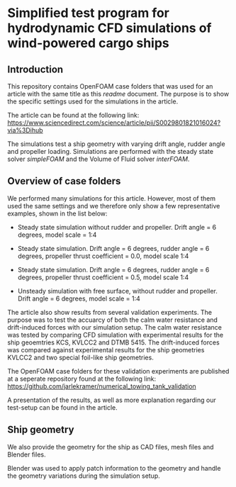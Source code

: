 # Simplified test program for hydrodynamic CFD simulations of wind-powered cargo ships

## Introduction
This repository contains OpenFOAM case folders that was used for an article with the same title as this *readme* document. The purpose is to show the specific settings used for the simulations in the article.

The article can be found at the following link: https://www.sciencedirect.com/science/article/pii/S0029801821016024?via%3Dihub

The simulations test a ship geometry with varying drift angle, rudder angle and propeller loading. Simulations are performed with the steady state solver *simpleFOAM* and the Volume of Fluid solver *interFOAM*.

## Overview of case folders
We performed many simulations for this article. However, most of them used the same settings and we therefore only show a few representative examples, shown in the list below:

- Steady state simulation without rudder and propeller. Drift angle = 6 degrees, model scale = 1:4
- Steady state simulation. Drift angle = 6 degrees, rudder angle = 6 degrees, propeller thrust coefficient = 0.0, model scale 1:4
- Steady state simulation. Drift angle = 6 degrees, rudder angle = 6 degrees, propeller thrust coefficient = 0.5, model scale 1:4

- Unsteady simulation with free surface, without rudder and propeller. Drift angle = 6 degrees, model scale = 1:4

The article also show results from several validation experiments. The purpose was to test the accuarcy of both the calm water resistance and drift-induced forces with our simulation setup. The calm water resistance was tested by comparing CFD simulation with experimental results for the ship geoemtries KCS, KVLCC2 and DTMB 5415. The drift-induced forces was compared against experimental results for the ship geometries KVLCC2 and two special foil-like ship geometries. 

The OpenFOAM case folders for these validation experiments are published at a seperate repository found at the following link: https://github.com/jarlekramer/numerical_towing_tank_validation

A presentation of the results, as well as more explanation regarding our test-setup can be found in the article.

## Ship geometry
We also provide the geometry for the ship as CAD files, mesh files and Blender files.

Blender was used to apply patch information to the geometry and handle the geometry variations during the simulation setup.
